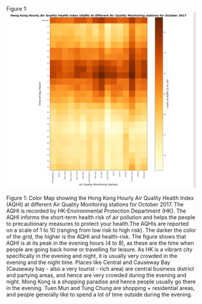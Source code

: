 Figure 1:
![Figure1](https://github.com/ishacusp/PUI2017_ic1018/blob/master/HW8_ic1018/Img.PNG)


Figure 1: Color Map showing the Hong Kong Hourly Air Quality Health Index (AQHI) at different
Air Quality Monitoring stations for October 2017. The AQHI is recorded by HK-Environmental
Protection Department (HK). The AQHI informs the short-term health risk of air pollution
and helps the people to precautionary measures to protect your health.The AQHIs are
reported on a scale of 1 to 10 (ranging from low risk to high risk). The darker the
color of the grid, the higher is the AQHI and health-risk. The figure shows that
AQHI is at its peak in the evening hours (4 to 8), as these are the time when 
people are going back home or travelling for leisure. As HK is a vibrant city specifically 
in the evening and night, it is usually very crowded in the evening and the night time. Places 
like Central and Causeway Bay (Causeway bay - also a very tourist - rich area) are central business
district and partying areas, and hence are very crowded during the evening and night. Mong Kong is a 
shopping paradise and hence people usually go there in the evening. Tuen Mun and Tung Chung are
shopping + residential areas, and people generally like to spend a lot of time outside during the evening.
